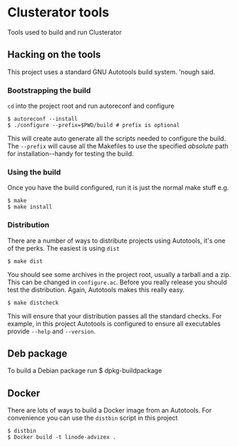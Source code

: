# Clusterator tools

Tools used to build and run Clusterator

## Hacking on the tools

This project uses a standard GNU Autotools build system.  'nough said.

### Bootstrapping the build

`cd` into the project root and run autoreconf and configure

    $ autoreconf --install
    $ ./configure --prefix=$PWD/build # prefix is optional

This will create auto generate all the scripts needed to configure the build.  The `--prefix` will cause all the Makefiles to use the specified *absolute* path for installation--handy for testing the build.

### Using the build

Once you have the build configured, run it is just the normal make stuff e.g.

    $ make
    $ make install

### Distribution

There are a number of ways to distribute projects using Autotools, it's one of the perks.  The easiest is using `dist`

    $ make dist

You should see some archives in the project root, usually a tarball and a zip.  This can be changed in `configure.ac`. Before you really release you should test the distribution.  Again, Autotools makes this really easy.

    $ make distcheck

This will ensure that your distribution passes all the standard checks.  For example, in this project Autotools is configured to ensure all executables provide `--help` and `--version`.

## Deb package
To build a Debian package run
    $ dpkg-buildpackage

## Docker

There are lots of ways to build a Docker image from an Autotools.  For convenience you can use the `distbin` script in this project

    $ distbin
    $ Docker build -t linode-advizex .

